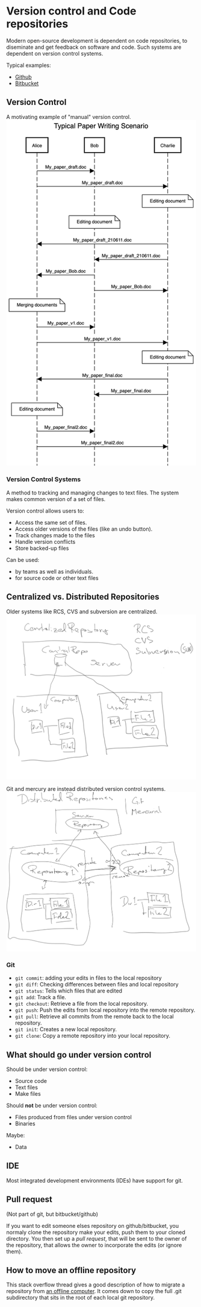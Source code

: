 # Version control and Code repositories

Modern open-source development is dependent on code repositories, to 
diseminate and get feedback on software and code. Such systems are dependent on version control systems.

Typical examples: 

* [Github](github.com)
* [Bitbucket](bitbucket.com)


## Version Control

A motivating example of "manual" version control.
![](img/paper.png)

### Version Control Systems

A method to tracking and managing changes to text files. The system makes common version of a set of files. 

Version control allows users to:
* Access the same set of files.
* Access older versions of the files (like an undo button).
* Track changes made to the files
* Handle version conflicts
* Store backed-up files


Can be used:
* by teams as well as individuals.
* for source code or other text files

## Centralized vs. Distributed Repositories

Older systems like RCS, CVS and subversion are centralized.  
![](img/central.png)

Git and mercury are instead distributed version control systems.
![](img/distributed.png)


### Git

* `git commit`: adding your edits in files to the local repository
* `git diff`: Checking differences between files and local repository
* `git status`: Tells which files that are edited
* `git add`: Track a file.
* `git checkout`: Retrieve a file from the local repository.
* `git push`: Push the edits from local repository into the remote repository. 
* `git pull`: Retrieve all commits from the remote back to the local repository.
* `git init`: Creates a new local repository.
* `git clone`: Copy a remote repository into your local repository.


## What should go under version control

Should be under version control:
* Source code
* Text files
* Make files

Should **not** be under version control:
* Files produced from files under version control
* Binaries

Maybe:
* Data

## IDE

Most integrated development environments (IDEs) have support for git.

## Pull request

(Not part of git, but bitbucket/github)  

If you want to edit someone elses repository on github/bitbucket, you normaly clone the repository
make your edits, push them to your cloned directory. You then set up a *pull request*, that will be sent to the owner of the repository, that allows the owner to incorporate the edits (or ignore them).

## How to move an offline repository

This stack overflow thread gives a good description of how to migrate a repository from [an offline computer](https://stackoverflow.com/questions/28027190/copy-git-repository-to-offline-machine-and-pushing-pulling-via-memory-stick). It comes down to copy the full .git subdirectory that sits in the root of each local git repository.
